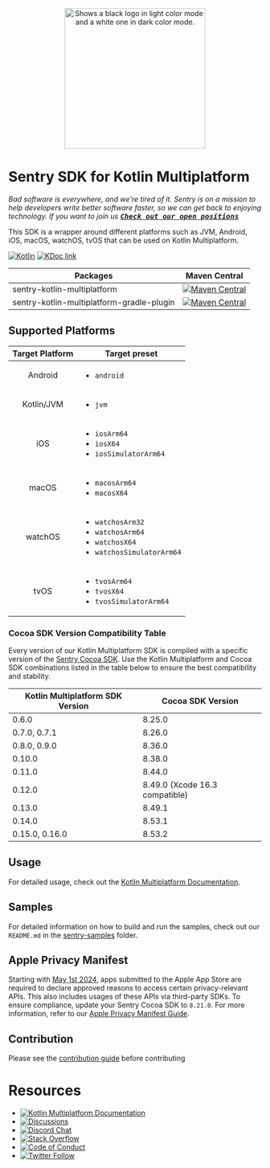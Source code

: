 <p align="center">
    <picture>
      <source media="(prefers-color-scheme: dark)" srcset="https://sentry-brand.storage.googleapis.com/sentry-logo-white.png">
      <source media="(prefers-color-scheme: light)" srcset="https://sentry-brand.storage.googleapis.com/sentry-logo-black.png">
      <img alt="Shows a black logo in light color mode and a white one in dark color mode." width="280">
    </picture>
<br/>
    <h1>Sentry SDK for Kotlin Multiplatform</h1>
</p>

_Bad software is everywhere, and we're tired of it. Sentry is on a mission to help developers write
better software faster, so we can get back to enjoying technology. If you want to join
us [<kbd>**Check out our open positions**</kbd>](https://sentry.io/careers/)_

This SDK is a wrapper around different platforms such as JVM, Android, iOS, macOS, watchOS, tvOS
that can be used on Kotlin Multiplatform.

[![Kotlin](https://img.shields.io/badge/Kotlin-1.9.23-blue.svg?style=flat&logo=kotlin)](https://kotlinlang.org)
[![KDoc link](https://img.shields.io/badge/API_Reference-KDoc-blue)](https://getsentry.github.io/sentry-kotlin-multiplatform/)

| Packages                    | Maven Central                                                                                                                                                                                                
|-----------------------------|--------------------------------------------------------------------------------------------------------------------------------------------------------------------------------------------------------------
| sentry-kotlin-multiplatform | [![Maven Central](https://maven-badges.sml.io/sonatype-central/io.sentry/sentry-kotlin-multiplatform/badge.svg?style=flat)](https://central.sonatype.com/artifact/io.sentry/sentry-kotlin-multiplatform) 
| sentry-kotlin-multiplatform-gradle-plugin | [![Maven Central](https://maven-badges.sml.io/sonatype-central/io.sentry/sentry-kotlin-multiplatform-gradle-plugin/badge.svg?style=flat)](https://central.sonatype.com/artifact/io.sentry/sentry-kotlin-multiplatform-gradle-plugin) 

## Supported Platforms

| Target Platform | Target preset                                                                                                |
|:---------------:|--------------------------------------------------------------------------------------------------------------|
|     Android     | <ul><li>`android`</li></ul>                                                                                  |
|   Kotlin/JVM    | <ul><li>`jvm`</li></ul>                                                                                      
|       iOS       | <ul><li>`iosArm64`</li><li>`iosX64`</li><li>`iosSimulatorArm64`</li></ul>                                    |
|      macOS      | <ul><li>`macosArm64`</li><li>`macosX64`</ul>                                                                 |
|     watchOS     | <ul><li>`watchosArm32`</li><li>`watchosArm64`</li><li>`watchosX64`</li><li>`watchosSimulatorArm64`</li></ul> |
|      tvOS       | <ul><li>`tvosArm64`</li><li>`tvosX64`</li><li>`tvosSimulatorArm64`</li></ul>                                 |

### Cocoa SDK Version Compatibility Table

Every version of our Kotlin Multiplatform SDK is compiled with a specific version of the [Sentry Cocoa SDK](https://github.com/getsentry/sentry-cocoa/).
Use the Kotlin Multiplatform and Cocoa SDK combinations listed in the table below to ensure the best compatibility and stability.

| Kotlin Multiplatform SDK Version | Cocoa SDK Version |
| -------------------------------- | ----------------- |
| 0.6.0                            | 8.25.0            |
| 0.7.0, 0.7.1                     | 8.26.0            |
| 0.8.0, 0.9.0                     | 8.36.0            |
| 0.10.0                           | 8.38.0            |
| 0.11.0                           | 8.44.0            |
| 0.12.0                           | 8.49.0 (Xcode 16.3 compatible) |
| 0.13.0                           | 8.49.1            |
| 0.14.0                     | 8.53.1            |
| 0.15.0, 0.16.0                     | 8.53.2            |

## Usage

For detailed usage, check out the [Kotlin Multiplatform Documentation](https://docs.sentry.io/platforms/kotlin-multiplatform/).

## Samples

For detailed information on how to build and run the samples, check out our `README.md` in the
[sentry-samples](https://github.com/getsentry/sentry-kotlin-multiplatform/tree/main/sentry-samples)
folder.

## Apple Privacy Manifest

Starting with [May 1st 2024](https://developer.apple.com/news/?id=3d8a9yyh), apps submitted to the Apple App Store are required to declare approved reasons to access certain privacy-relevant APIs. This also includes usages of these APIs via third-party SDKs. To ensure compliance, update your Sentry Cocoa SDK to `8.21.0`.
For more information, refer to our [Apple Privacy Manifest Guide](https://docs.sentry.io/platforms/kotlin-multiplatform/data-management/apple-privacy-manifest/).

## Contribution

Please see
the [contribution guide](https://github.com/getsentry/sentry-kotlin-multiplatform/blob/main/CONTRIBUTING.md)
before contributing

# Resources

* [![Kotlin Multiplatform Documentation](https://img.shields.io/badge/documentation-sentry.io-green.svg?label=documentation)](https://docs.sentry.io/platforms/kotlin-multiplatform/)
* [![Discussions](https://img.shields.io/github/discussions/getsentry/sentry-kotlin-multiplatform.svg)](https://github.com/getsentry/sentry-kotlin-multiplatform/discussions)
* [![Discord Chat](https://img.shields.io/discord/621778831602221064?logo=discord&logoColor=ffffff&color=7389D8)](https://discord.gg/PXa5Apfe7K)
* [![Stack Overflow](https://img.shields.io/badge/stack%20overflow-sentry-green.svg)](http://stackoverflow.com/questions/tagged/sentry)
* [![Code of Conduct](https://img.shields.io/badge/code%20of%20conduct-sentry-green.svg)](https://github.com/getsentry/.github/blob/master/CODE_OF_CONDUCT.md)
* [![Twitter Follow](https://img.shields.io/twitter/follow/getsentry?label=getsentry&style=social)](https://twitter.com/intent/follow?screen_name=getsentry)

